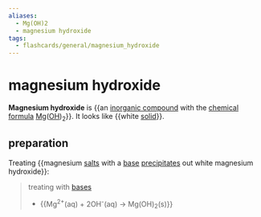 ```yaml
---
aliases:
  - Mg(OH)2
  - magnesium hydroxide
tags:
  - flashcards/general/magnesium_hydroxide
---
```


# magnesium hydroxide

__Magnesium hydroxide__ is {{an [inorganic compound](inorganic%20compound.md) with the [chemical formula](chemical%20formula.md) [Mg](magnesium.md)([OH](hydroxide.md))<sub>2</sub>}}. It looks like {{white [solid](solid.md)}}. <!--SR:!2024-02-10,242,330!2023-12-05,182,310-->

## preparation

Treating {{magnesium [salts](salt%20(chemistry).md) with a [base](base%20(chemistry).md) [precipitates](precipitate.md) out white magnesium hydroxide}}: <!--SR:!2025-09-13,652,310-->

> treating with [bases](base%20(chemistry).md)
> - {{Mg<sup>2+</sup>(aq) + 2OH<sup>-</sup>(aq) → Mg(OH)<sub>2</sub>(s)}} <!--SR:!2024-04-11,291,330-->
